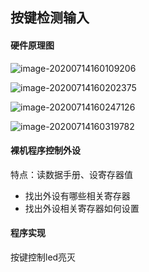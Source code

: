 ## 按键检测输入

#### 硬件原理图

![image-20200714160109206](C:\Users\admin\AppData\Roaming\Typora\typora-user-images\image-20200714160109206.png)



![image-20200714160202375](C:\Users\admin\AppData\Roaming\Typora\typora-user-images\image-20200714160202375.png)

![image-20200714160247126](C:\Users\admin\AppData\Roaming\Typora\typora-user-images\image-20200714160247126.png)

![image-20200714160319782](C:\Users\admin\AppData\Roaming\Typora\typora-user-images\image-20200714160319782.png)

#### 裸机程序控制外设

特点：读数据手册、设寄存器值

- 找出外设有哪些相关寄存器
- 找出外设相关寄存器如何设置

#### 程序实现

按键控制led亮灭